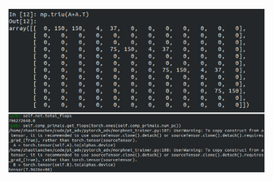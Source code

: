 ![](https://github.com/A-suozhang/MyPicBed/raw/master/img/20200109173423.png)
![](https://github.com/A-suozhang/MyPicBed/raw/master/img/20200109213745.png)

